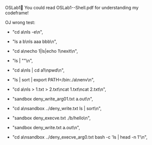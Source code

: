 OSLab1🚀
You could read OSLab1--Shell.pdf for understanding my codeframe!


OJ wrong test:
- "cd a\nls -e\n",
- "ls a b\nls aaa bbb\n",
- "cd a\necho 1|ls|echo 1\nexit\n",
- "ls | \"\"\n",
- "cd a\nls | cd a1\npwd\n",
- "ls | sort | export PATH=/bin:./a\nenv\n",
- "cd a\nls > 1.txt > 2.txt\ncat 1.txt\ncat 2.txt\n",

- "sandbox deny_write_arg01.txt a.out\n",
- "cd a\nsandbox ../deny_write.txt ls | sort\n",
- "sandbox deny_execve.txt ./b/hello\n",
- "sandbox deny_write.txt a.out\n",
- "cd a\nsandbox ../deny_execve_arg0.txt bash -c 'ls | head -n 1'\n",